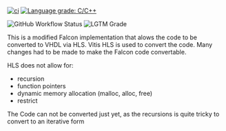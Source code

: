 [![ci](https://github.com/JanWendler/Falcon/actions/workflows/tests.yml/badge.svg)](https://github.com/JanWendler/Falcon/actions/workflows/tests.yml)
[![Language grade: C/C++](https://img.shields.io/lgtm/grade/cpp/g/JanWendler/Falcon.svg?logo=lgtm&logoWidth=18)](https://lgtm.com/projects/g/JanWendler/Falcon/context:cpp)

![GitHub Workflow Status](https://img.shields.io/github/workflow/status/JanWendler/Falcon/Build%20and%20Test?label=Build%20and%20Tests&logo=Github)
![LGTM Grade](https://img.shields.io/lgtm/grade/cpp/github/JanWendler/Falcon?label=Code%20Quality&logo=LGTM)

This is a modified Falcon implementation that alows the code to be converted to VHDL via HLS.
Vitis HLS is used to convert the code. 
Many changes had to be made to make the Falcon code convertable. 

HLS does not allow for:
- recursion
- function pointers
- dynamic memory allocation (malloc, alloc, free)
- restrict

The Code can not be converted just yet, as the recursions is quite tricky to convert to an iterative form

